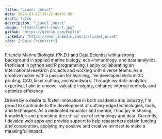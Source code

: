 ```yaml
---
title: "Lionel Jouvet"
date: 2024-03-12T19:21:40+01:00
draft: false
description: "Lionel Jouvet"
image: "/team/lionel-jouvet.jpg"
github: "https://github.com/Ecolio"
linkedin: "https://www.linkedin.com/in/lioneljouvet"
tags: ["Data Scientist"]
---
```


Friendly Marine Biologist (Ph.D.) and Data Scientist with a strong background in applied marine biology, eco-immunology, and data analytics. Proficient in python and R programming, I enjoy collaborating on international research projects and working with diverse teams. As a creative maker with a passion for learning, I've developed skills in 3D printing, CAD, laser cutting, and woodwork. Through my data analytics expertise, I aim to uncover valuable insights, enhance internal controls, and optimize efficiency.

Driven by a desire to foster innovation in both academia and industry, I'm proud to contribute to the development of cutting-edge technologies, tools, and techniques. As a dedicated educator and mentor, I find joy in sharing knowledge and promoting the ethical use of technology and data. Currently, I develop web apps and provide support to help researchers obtain funding and cooperation, applying my positive and creative mindset to make a meaningful impact.
